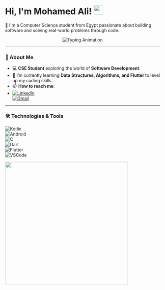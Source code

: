 <h1 align="left">
   Hi, I'm Mohamed Ali! <img src="https://media.giphy.com/media/hvRJCLFzcasrR4ia7z/giphy.gif" width="30">
</h1>

<p align="left">
   🚀 I'm a Computer Science student from Egypt passionate about building software and solving real-world problems through code.
</p>

<p align="center">
   <img src="https://readme-typing-svg.demolab.com?font=Fira+Code&size=22&pause=1000&color=007BFF&width=435&lines=Welcome+to+my+profile!" alt="Typing Animation">
</p>


---

### 🚀 About Me  
- 💻 **CSE Student** exploring the world of **Software Development**.  
- 🌱 I’m currently learning **Data Structures, Algorithms, and Flutter** to level up my coding skills.  
- 📫 **How to reach me**:
- 
   [![LinkedIn](https://img.shields.io/badge/LinkedIn-0077B5?style=for-the-badge&logo=linkedin&logoColor=white)](https://www.linkedin.com/in/muhamed-ali-shaltoot/)  
   [![Gmail](https://img.shields.io/badge/Email-D14836?style=for-the-badge&logo=gmail&logoColor=white)](mailto:mohamedali3092002@gmail.com)  

---

### 🛠️ Technologies & Tools  
![Kotlin](https://img.shields.io/badge/Kotlin-0095D5?style=flat&logo=kotlin&logoColor=white)  
![Android](https://img.shields.io/badge/Android-3DDC84?style=flat&logo=android&logoColor=white)  
![C](https://img.shields.io/badge/C-00599C?style=flat&logo=c&logoColor=white)  
![Dart](https://img.shields.io/badge/Dart-0175C2?style=flat&logo=dart&logoColor=white)  
![Flutter](https://img.shields.io/badge/Flutter-02569B?style=flat&logo=flutter&logoColor=white)  
![VSCode](https://img.shields.io/badge/VS%20Code-007ACC?style=flat&logo=visual-studio-code&logoColor=white)  




<img src="https://media.giphy.com/media/13HgwGsXF0aiGY/giphy.gif" width="400" />


